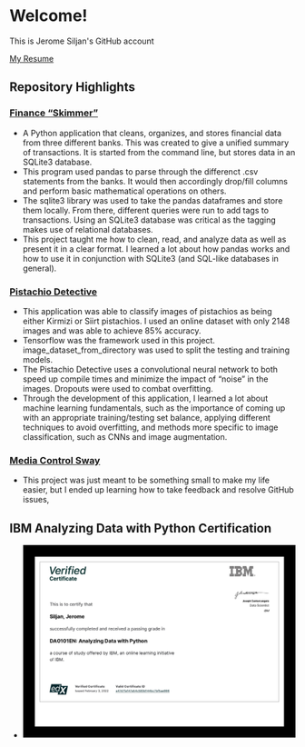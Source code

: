 # Welcome!

This is Jerome Siljan's GitHub account

[My Resume](https://github.com/JeromeSiljanUTA/JeromeSiljanUTA/blob/main/Jerome%20Siljan.pdf)

## Repository Highlights

### [Finance “Skimmer”](https://github.com/JeromeSiljanUTA/skimmer)
 - A Python application that cleans, organizes, and stores financial data from three different banks. This was created to give a unified summary of transactions. It is started from the command line, but stores data in an SQLite3 database.
 - This program used pandas to parse through the differenct .csv statements from the banks. It would then accordingly drop/fill columns and perform basic mathematical operations on others.
 - The sqlite3 library was used to take the pandas dataframes and store them locally. From there, different queries were run to add tags to transactions. Using an SQLite3 database was critical as the tagging makes use of relational databases.
 - This project taught me how to clean, read, and analyze data as well as present it in a clear format. I learned a lot about how pandas works and how to use it in conjunction with SQLite3 (and SQL-like databases in general).

### [Pistachio Detective](https://github.com/JeromeSiljanUTA/Pistachio-Detective)
 - This application was able to classify images of pistachios as being either Kirmizi or Siirt pistachios. I used an online dataset with only 2148 images and was able to achieve 85% accuracy.
 - Tensorflow was the framework used in this project. image_dataset_from_directory was used to split the testing and training models.
 - The Pistachio Detective uses a convolutional neural network to both speed up compile times and minimize the impact of “noise” in the images. Dropouts were used to combat overfitting.
 - Through the development of this application, I learned a lot about machine learning fundamentals, such as the importance of coming up with an appropriate training/testing set balance, applying different techniques to avoid overfitting, and methods more specific to image classification, such as CNNs and image augmentation.

### [Media Control Sway](https://github.com/JeromeSiljanUTA/media-control-sway)
   - This project was just meant to be something small to make my life easier, but I ended up learning how to take feedback and resolve GitHub issues, 

## IBM Analyzing Data with Python Certification
 - ![Certification](https://github.com/JeromeSiljanUTA/Analyzing-Data-IBM/blob/master/Certificate.jpg)

